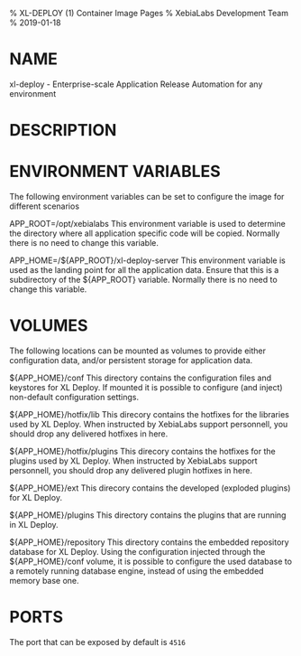 % XL-DEPLOY (1) Container Image Pages
% XebiaLabs Development Team
% 2019-01-18

# NAME
xl-deploy \- Enterprise-scale Application Release Automation for any environment

# DESCRIPTION

# ENVIRONMENT VARIABLES
The following environment variables can be set to configure the image for different scenarios

APP_ROOT=/opt/xebialabs
    This environment variable is used to determine the directory where all application specific code will be copied. Normally there is no need to change this variable.

APP_HOME=/${APP_ROOT}/xl-deploy-server
    This environment variable is used as the landing point for all the application data. Ensure that this is a subdirectory of the ${APP_ROOT} variable. Normally there is no need to change this variable.

# VOLUMES
The following locations can be mounted as volumes to provide either configuration data, and/or persistent storage for application data.

${APP_HOME}/conf
    This directory contains the configuration files and keystores for XL Deploy. If mounted it is possible to configure (and inject) non-default configuration settings.

${APP_HOME}/hotfix/lib
    This direcory contains the hotfixes for the libraries used by XL Deploy. When instructed by XebiaLabs support personnell, you should drop any delivered hotfixes in here.

${APP_HOME}/hotfix/plugins
    This direcory contains the hotfixes for the plugins used by XL Deploy. When instructed by XebiaLabs support personnell, you should drop any delivered plugin hotfixes in here.

${APP_HOME}/ext
    This direcory contains the developed (exploded plugins) for XL Deploy.

${APP_HOME}/plugins
    This directory contains the plugins that are running in XL Deploy.

${APP_HOME}/repository
    This directory contains the embedded repository database for XL Deploy. Using the configuration injected through the ${APP_HOME}/conf volume, it is possible to configure the used database to a remotely running database engine, instead of using the embedded memory base one.

# PORTS
The port that can be exposed by default is `4516`